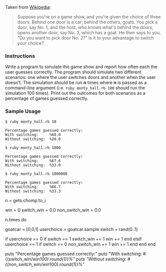 Taken from [Wikipedia][wikipedia]:

> Suppose you're on a game show, and you're given the choice of three doors: Behind one door is a car; behind the others, goats. You pick a door, say No. 1, and the host, who knows what's behind the doors, opens another door, say No. 3, which has a goat. He then says to you, "Do you want to pick door No. 2?" Is it to your advantage to switch your choice?

### Instructions

Write a program to simulate the game show and report how often each the user guesses correctly. The program should simulate two different scenarios: one where the user switches doors and another when the user doesn't. The simulation should be run **n** times where **n** is passed as a command-line argument (i.e. `ruby monty_hall.rb 100` should run the simulation 100 times). Print out the outcomes for both scenarios as a percentage of games guessed correctly.

### Sample Usage

```no-highlight
$ ruby monty_hall.rb 10

Percentage games guessed correctly:
With switching:     %60.0
Without switching:  %20.0

$ ruby monty_hall.rb 1000

Percentage games guessed correctly:
With switching:     %67.6
Without switching:  %33.0

$ ruby monty_hall.rb 1000000

Percentage games guessed correctly:
With switching:     %66.7
Without switching:  %33.3
```

[wikipedia]: http://en.wikipedia.org/wiki/Monty_Hall_problem



n = gets.chomp.to_i


win = 0
switch_win = 0.0
non_switch_win = 0.0

n.times do

 goatcar = [0,0,1]
 userchoice = goatcar.sample
 switch = rand(0..1)

 if userchoice == 0
   if switch == 1
     switch_win += 1
     win += 1
   end
 elsif userchoice == 1
   if switch == 0
     non_switch_win += 1
     win += 1
   end
 end
end

puts "Percentage games guessed correctly:"
puts "With switching:    #{(switch_win/win*100).round(1)}%"
puts "Without switching: #{(non_switch_win/win*100).round(1)}%"
